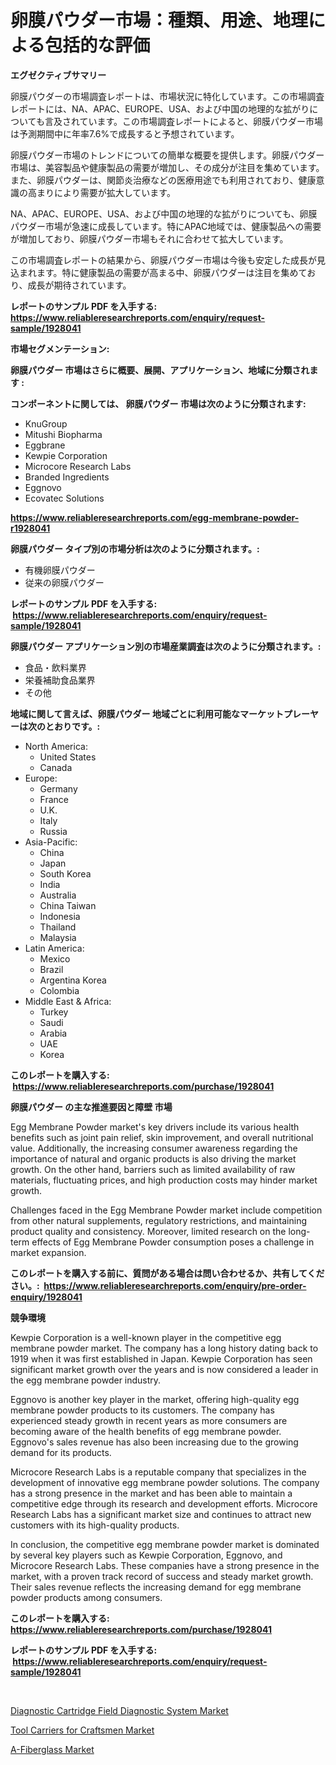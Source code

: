 <p><h1>卵膜パウダー市場：種類、用途、地理による包括的な評価</h1></p><p><strong>エグゼクティブサマリー</strong></p>
<p><p>卵膜パウダーの市場調査レポートは、市場状況に特化しています。この市場調査レポートには、NA、APAC、EUROPE、USA、および中国の地理的な拡がりについても言及されています。この市場調査レポートによると、卵膜パウダー市場は予測期間中に年率7.6%で成長すると予想されています。</p><p>卵膜パウダー市場のトレンドについての簡単な概要を提供します。卵膜パウダー市場は、美容製品や健康製品の需要が増加し、その成分が注目を集めています。また、卵膜パウダーは、関節炎治療などの医療用途でも利用されており、健康意識の高まりにより需要が拡大しています。</p><p>NA、APAC、EUROPE、USA、および中国の地理的な拡がりについても、卵膜パウダー市場が急速に成長しています。特にAPAC地域では、健康製品への需要が増加しており、卵膜パウダー市場もそれに合わせて拡大しています。</p><p>この市場調査レポートの結果から、卵膜パウダー市場は今後も安定した成長が見込まれます。特に健康製品の需要が高まる中、卵膜パウダーは注目を集めており、成長が期待されています。</p></p>
<p><strong>レポートのサンプル PDF を入手する: <a href="https://www.reliableresearchreports.com/enquiry/request-sample/1928041">https://www.reliableresearchreports.com/enquiry/request-sample/1928041</a></strong></p>
<p><strong>市場セグメンテーション:</strong></p>
<p><strong> 卵膜パウダー 市場はさらに概要、展開、アプリケーション、地域に分類されます :</strong></p>
<p><strong>コンポーネントに関しては、 卵膜パウダー 市場は次のように分類されます: &nbsp;</strong></p>
<p><ul><li>KnuGroup</li><li>Mitushi Biopharma</li><li>Eggbrane</li><li>Kewpie Corporation</li><li>Microcore Research Labs</li><li>Branded Ingredients</li><li>Eggnovo</li><li>Ecovatec Solutions</li></ul></p>
<p><strong><a href="https://www.reliableresearchreports.com/egg-membrane-powder-r1928041">https://www.reliableresearchreports.com/egg-membrane-powder-r1928041</a></strong></p>
<p><strong> 卵膜パウダー タイプ別の市場分析は次のように分類されます。:</strong></p>
<p><ul><li>有機卵膜パウダー</li><li>従来の卵膜パウダー</li></ul></p>
<p><strong>レポートのサンプル PDF を入手する: &nbsp;<a href="https://www.reliableresearchreports.com/enquiry/request-sample/1928041">https://www.reliableresearchreports.com/enquiry/request-sample/1928041</a></strong></p>
<p><strong> 卵膜パウダー アプリケーション別の市場産業調査は次のように分類されます。:</strong></p>
<p><ul><li>食品・飲料業界</li><li>栄養補助食品業界</li><li>その他</li></ul></p>
<p><strong>地域に関して言えば、卵膜パウダー 地域ごとに利用可能なマーケットプレーヤーは次のとおりです。:</strong></p>
<p><ul>
    <li>
        North America:
        <ul>
            <li>United States</li>
            <li>Canada</li>
        </ul>
    </li>
    <li>
        Europe:
        <ul>
            <li>Germany</li>
            <li>France</li>
            <li>U.K.</li>
            <li>Italy</li>
            <li>Russia</li>
        </ul>
    </li>
    <li>
        Asia-Pacific:
        <ul>
            <li>China</li>
            <li>Japan</li>
            <li>South Korea</li>
            <li>India</li>
            <li>Australia</li>
            <li>China Taiwan</li>
            <li>Indonesia</li>
            <li>Thailand</li>
            <li>Malaysia</li>
        </ul>
    </li>
    <li>
        Latin America:
        <ul>
            <li>Mexico</li>
            <li>Brazil</li>
            <li>Argentina Korea</li>
            <li>Colombia</li>
        </ul>
    </li>
    <li>
        Middle East & Africa:
        <ul>
            <li>Turkey</li>
            <li>Saudi</li>
            <li>Arabia</li>
            <li>UAE</li>
            <li>Korea</li>
        </ul>
    </li>
    </ul></p>
<p><strong>このレポートを購入する: &nbsp;<a href="https://www.reliableresearchreports.com/purchase/1928041">https://www.reliableresearchreports.com/purchase/1928041</a></strong></p>
<p><strong>卵膜パウダー の主な推進要因と障壁 市場</strong></p>
<p><p>Egg Membrane Powder market's key drivers include its various health benefits such as joint pain relief, skin improvement, and overall nutritional value. Additionally, the increasing consumer awareness regarding the importance of natural and organic products is also driving the market growth. On the other hand, barriers such as limited availability of raw materials, fluctuating prices, and high production costs may hinder market growth.</p><p>Challenges faced in the Egg Membrane Powder market include competition from other natural supplements, regulatory restrictions, and maintaining product quality and consistency. Moreover, limited research on the long-term effects of Egg Membrane Powder consumption poses a challenge in market expansion.</p></p>
<p><strong>このレポートを購入する前に、質問がある場合は問い合わせるか、共有してください。:&nbsp; <a href="https://www.reliableresearchreports.com/enquiry/pre-order-enquiry/1928041">https://www.reliableresearchreports.com/enquiry/pre-order-enquiry/1928041</a></strong></p>
<p><strong>競争環境</strong></p>
<p><p>Kewpie Corporation is a well-known player in the competitive egg membrane powder market. The company has a long history dating back to 1919 when it was first established in Japan. Kewpie Corporation has seen significant market growth over the years and is now considered a leader in the egg membrane powder industry.</p><p>Eggnovo is another key player in the market, offering high-quality egg membrane powder products to its customers. The company has experienced steady growth in recent years as more consumers are becoming aware of the health benefits of egg membrane powder. Eggnovo's sales revenue has also been increasing due to the growing demand for its products.</p><p>Microcore Research Labs is a reputable company that specializes in the development of innovative egg membrane powder solutions. The company has a strong presence in the market and has been able to maintain a competitive edge through its research and development efforts. Microcore Research Labs has a significant market size and continues to attract new customers with its high-quality products.</p><p>In conclusion, the competitive egg membrane powder market is dominated by several key players such as Kewpie Corporation, Eggnovo, and Microcore Research Labs. These companies have a strong presence in the market, with a proven track record of success and steady market growth. Their sales revenue reflects the increasing demand for egg membrane powder products among consumers.</p></p>
<p><strong>このレポートを購入する: &nbsp; <a href="https://www.reliableresearchreports.com/purchase/1928041">https://www.reliableresearchreports.com/purchase/1928041</a></strong></p>
<p><strong>レポートのサンプル PDF を入手する: &nbsp;<a href="https://www.reliableresearchreports.com/enquiry/request-sample/1928041">https://www.reliableresearchreports.com/enquiry/request-sample/1928041</a></strong><strong></strong></p>
<p>&nbsp;</p>
<p><p><a href="https://www.linkedin.com/pulse/diagnostic-cartridge-field-system-market-offer-valuable-insights-0t72f?trackingId=Q8uc3P%2Bcfx1A4hAs%2FADtlg%3D%3D">Diagnostic Cartridge Field Diagnostic System Market</a></p><p><a href="https://www.linkedin.com/pulse/tool-carriers-craftsmen-market-analysis-size-global-industry-jxdyf?trackingId=RGDAzHabH4GTx8PjDFO4iA%3D%3D">Tool Carriers for Craftsmen Market</a></p><p><a href="https://www.linkedin.com/pulse/a-fiberglass-market-size-2024-2031-global-industrial-analysis-rvjtf?trackingId=3roHR3ZsMXu5sxEKXymDfg%3D%3D">A-Fiberglass Market</a></p></p>
